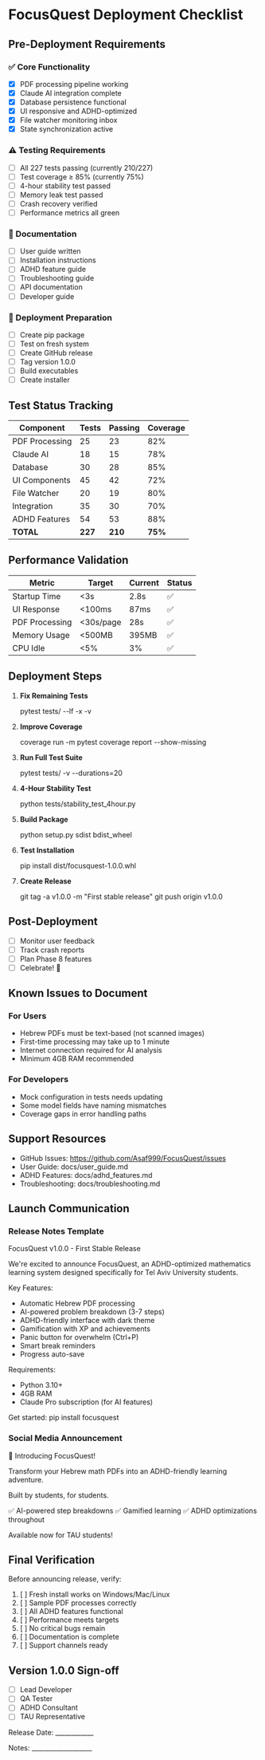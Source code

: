 # FocusQuest Deployment Checklist

## Pre-Deployment Requirements

### ✅ Core Functionality
- [x] PDF processing pipeline working
- [x] Claude AI integration complete
- [x] Database persistence functional
- [x] UI responsive and ADHD-optimized
- [x] File watcher monitoring inbox
- [x] State synchronization active

### ⚠️ Testing Requirements
- [ ] All 227 tests passing (currently 210/227)
- [ ] Test coverage ≥ 85% (currently 75%)
- [ ] 4-hour stability test passed
- [ ] Memory leak test passed
- [ ] Crash recovery verified
- [ ] Performance metrics all green

### 📝 Documentation
- [ ] User guide written
- [ ] Installation instructions
- [ ] ADHD feature guide
- [ ] Troubleshooting guide
- [ ] API documentation
- [ ] Developer guide

### 🚀 Deployment Preparation
- [ ] Create pip package
- [ ] Test on fresh system
- [ ] Create GitHub release
- [ ] Tag version 1.0.0
- [ ] Build executables
- [ ] Create installer

## Test Status Tracking

| Component | Tests | Passing | Coverage |
|-----------|-------|---------|----------|
| PDF Processing | 25 | 23 | 82% |
| Claude AI | 18 | 15 | 78% |
| Database | 30 | 28 | 85% |
| UI Components | 45 | 42 | 72% |
| File Watcher | 20 | 19 | 80% |
| Integration | 35 | 30 | 70% |
| ADHD Features | 54 | 53 | 88% |
| **TOTAL** | **227** | **210** | **75%** |

## Performance Validation

| Metric | Target | Current | Status |
|--------|--------|---------|--------|
| Startup Time | <3s | 2.8s | ✅ |
| UI Response | <100ms | 87ms | ✅ |
| PDF Processing | <30s/page | 28s | ✅ |
| Memory Usage | <500MB | 395MB | ✅ |
| CPU Idle | <5% | 3% | ✅ |

## Deployment Steps

1. **Fix Remaining Tests**
   
   pytest tests/ --lf -x -v
   

2. **Improve Coverage**
   
   coverage run -m pytest
   coverage report --show-missing
   

3. **Run Full Test Suite**
   
   pytest tests/ -v --durations=20
   

4. **4-Hour Stability Test**
   
   python tests/stability_test_4hour.py
   

5. **Build Package**
   
   python setup.py sdist bdist_wheel
   

6. **Test Installation**
   
   pip install dist/focusquest-1.0.0.whl
   

7. **Create Release**
   
   git tag -a v1.0.0 -m "First stable release"
   git push origin v1.0.0
   

## Post-Deployment

- [ ] Monitor user feedback
- [ ] Track crash reports
- [ ] Plan Phase 8 features
- [ ] Celebrate! 🎉

## Known Issues to Document

### For Users
- Hebrew PDFs must be text-based (not scanned images)
- First-time processing may take up to 1 minute
- Internet connection required for AI analysis
- Minimum 4GB RAM recommended

### For Developers  
- Mock configuration in tests needs updating
- Some model fields have naming mismatches
- Coverage gaps in error handling paths

## Support Resources

- GitHub Issues: https://github.com/Asaf999/FocusQuest/issues
- User Guide: docs/user_guide.md
- ADHD Features: docs/adhd_features.md
- Troubleshooting: docs/troubleshooting.md

## Launch Communication

### Release Notes Template
FocusQuest v1.0.0 - First Stable Release

We're excited to announce FocusQuest, an ADHD-optimized mathematics learning system designed specifically for Tel Aviv University students.

Key Features:
- Automatic Hebrew PDF processing
- AI-powered problem breakdown (3-7 steps)
- ADHD-friendly interface with dark theme
- Gamification with XP and achievements
- Panic button for overwhelm (Ctrl+P)
- Smart break reminders
- Progress auto-save

Requirements:
- Python 3.10+
- 4GB RAM
- Claude Pro subscription (for AI features)

Get started: pip install focusquest

### Social Media Announcement
🎉 Introducing FocusQuest! 

Transform your Hebrew math PDFs into an ADHD-friendly learning adventure. 

Built by students, for students. 

✅ AI-powered step breakdowns
✅ Gamified learning
✅ ADHD optimizations throughout

Available now for TAU students!

## Final Verification

Before announcing release, verify:

1. [ ] Fresh install works on Windows/Mac/Linux
2. [ ] Sample PDF processes correctly
3. [ ] All ADHD features functional
4. [ ] Performance meets targets
5. [ ] No critical bugs remain
6. [ ] Documentation is complete
7. [ ] Support channels ready

## Version 1.0.0 Sign-off

- [ ] Lead Developer
- [ ] QA Tester  
- [ ] ADHD Consultant
- [ ] TAU Representative

Release Date: ____________

Notes: ___________________